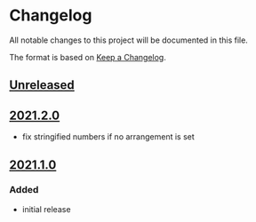 # Changelog
All notable changes to this project will be documented in this file.

The format is based on [Keep a Changelog](https://keepachangelog.com/).

## [Unreleased]

## [2021.2.0]

- fix stringified numbers if no arrangement is set

## [2021.1.0]

### Added
- initial release

[Unreleased]: https://gitlab.com/yaq/yaqd-attune/-/compare/v2021.2.0...master
[2021.2.0]: https://gitlab.com/yaq/yaqd-attune/-/compare/v2021.1.0...v2021.2.0
[2021.1.0]: https://gitlab.com/yaq/yaqd-attune/-/tags/v2021.1.0
